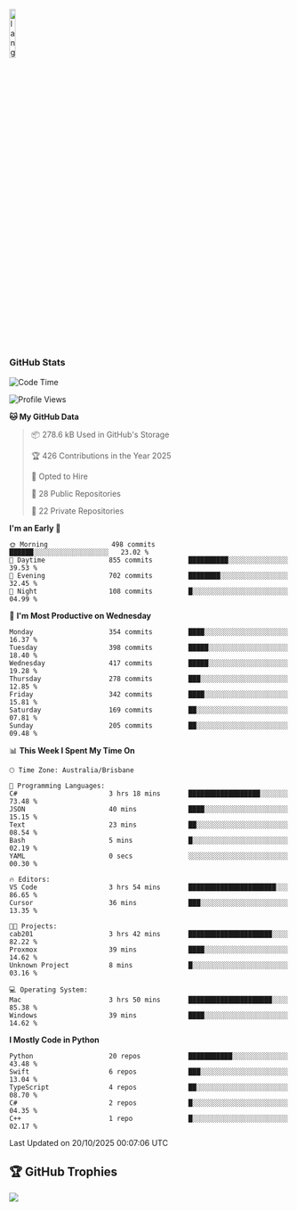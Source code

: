 <p align="left"><img width=15%" src="https://github.com/alansmathew/alansmathew/raw/master/lang.gif" alt="lang image here" /></p>

# <h3 align="left">GitHub Stats</h3>

<!--START_SECTION:waka-->
![Code Time](http://img.shields.io/badge/Code%20Time-622%20hrs%2056%20mins-blue)

![Profile Views](http://img.shields.io/badge/Profile%20Views-1-blue)

**🐱 My GitHub Data** 

> 📦 278.6 kB Used in GitHub's Storage 
 > 
> 🏆 426 Contributions in the Year 2025
 > 
> 💼 Opted to Hire
 > 
> 📜 28 Public Repositories 
 > 
> 🔑 22 Private Repositories 
 > 
**I'm an Early 🐤** 

```text
🌞 Morning                498 commits         ██████░░░░░░░░░░░░░░░░░░░   23.02 % 
🌆 Daytime                855 commits         ██████████░░░░░░░░░░░░░░░   39.53 % 
🌃 Evening                702 commits         ████████░░░░░░░░░░░░░░░░░   32.45 % 
🌙 Night                  108 commits         █░░░░░░░░░░░░░░░░░░░░░░░░   04.99 % 
```
📅 **I'm Most Productive on Wednesday** 

```text
Monday                   354 commits         ████░░░░░░░░░░░░░░░░░░░░░   16.37 % 
Tuesday                  398 commits         █████░░░░░░░░░░░░░░░░░░░░   18.40 % 
Wednesday                417 commits         █████░░░░░░░░░░░░░░░░░░░░   19.28 % 
Thursday                 278 commits         ███░░░░░░░░░░░░░░░░░░░░░░   12.85 % 
Friday                   342 commits         ████░░░░░░░░░░░░░░░░░░░░░   15.81 % 
Saturday                 169 commits         ██░░░░░░░░░░░░░░░░░░░░░░░   07.81 % 
Sunday                   205 commits         ██░░░░░░░░░░░░░░░░░░░░░░░   09.48 % 
```


📊 **This Week I Spent My Time On** 

```text
🕑︎ Time Zone: Australia/Brisbane

💬 Programming Languages: 
C#                       3 hrs 18 mins       ██████████████████░░░░░░░   73.48 % 
JSON                     40 mins             ████░░░░░░░░░░░░░░░░░░░░░   15.15 % 
Text                     23 mins             ██░░░░░░░░░░░░░░░░░░░░░░░   08.54 % 
Bash                     5 mins              █░░░░░░░░░░░░░░░░░░░░░░░░   02.19 % 
YAML                     0 secs              ░░░░░░░░░░░░░░░░░░░░░░░░░   00.30 % 

🔥 Editors: 
VS Code                  3 hrs 54 mins       ██████████████████████░░░   86.65 % 
Cursor                   36 mins             ███░░░░░░░░░░░░░░░░░░░░░░   13.35 % 

🐱‍💻 Projects: 
cab201                   3 hrs 42 mins       █████████████████████░░░░   82.22 % 
Proxmox                  39 mins             ████░░░░░░░░░░░░░░░░░░░░░   14.62 % 
Unknown Project          8 mins              █░░░░░░░░░░░░░░░░░░░░░░░░   03.16 % 

💻 Operating System: 
Mac                      3 hrs 50 mins       █████████████████████░░░░   85.38 % 
Windows                  39 mins             ████░░░░░░░░░░░░░░░░░░░░░   14.62 % 
```

**I Mostly Code in Python** 

```text
Python                   20 repos            ███████████░░░░░░░░░░░░░░   43.48 % 
Swift                    6 repos             ███░░░░░░░░░░░░░░░░░░░░░░   13.04 % 
TypeScript               4 repos             ██░░░░░░░░░░░░░░░░░░░░░░░   08.70 % 
C#                       2 repos             █░░░░░░░░░░░░░░░░░░░░░░░░   04.35 % 
C++                      1 repo              █░░░░░░░░░░░░░░░░░░░░░░░░   02.17 % 
```




 Last Updated on 20/10/2025 00:07:06 UTC
<!--END_SECTION:waka-->

## 🏆 GitHub Trophies

![](https://github-profile-trophy.vercel.app/?username=samh06&theme=discord&no-frame=true&no-bg=false&margin-w=4)
